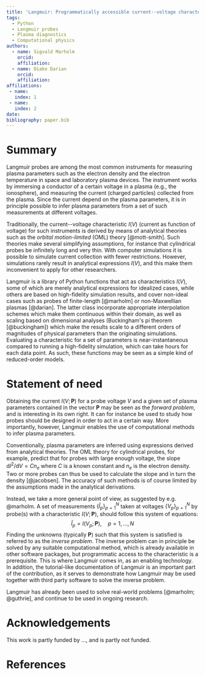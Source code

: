 ```yaml
---
title: 'Langmuir: Programmatically accessible current--voltage characteristics for ideal and non-ideal Langmuir probes'
tags:
  - Python
  - Langmuir probes
  - Plasma diagnostics
  - Computational physics
authors:
  - name: Sigvald Marholm
    orcid: 
    affiliation: 
  - name: Diako Darian
    orcid:
    affiliation: 
affiliations:
 - name: 
   index: 1
 - name: 
   index: 2
date: 
bibliography: paper.bib
---
```


# Summary

Langmuir probes are among the most common instruments for measuring plasma
parameters such as the electron density and the electron temperature in space
and laboratory plasma devices. The instrument works by immersing a
conductor of a certain voltage in a plasma (e.g., the ionosphere), and
measuring the current (charged particles) collected from the plasma. Since the
current depend on the plasma parameters, it is in principle possible to infer
plasma parameters from a set of such measurements at different voltages.

Traditionally, the current--voltage characteristic $I(V)$ (current as function
of voltage) for such instruments is derived by means of analytical theories
such as the *orbital motion-limited* (OML) theory [@mott-smith]. Such theories
make several simplifying assumptions, for instance that cylindrical probes be
infinitely long and very thin. With computer simulations it is possible to
simulate current collection with fewer restrictions. However, simulations
rarely result in analytical expressions $I(V)$, and this make them inconvenient
to apply for other researchers.

Langmuir is a library of Python functions that act as characteristics $I(V)$,
some of which are merely analytical expressions for idealized cases, while
others are based on high-fidelity simulation results, and cover non-ideal cases
such as probes of finite-length [@marholm] or non-Maxwellian plasmas [@darian].
The latter class incorporate appropriate interpolation schemes which make them
continuous within their domain, as well as scaling based on dimensional
analyses (Buckingham's pi theorem [@buckingham]) which make the results scale
to a different orders of magnitudes of physical parameters than the originating
simulations. Evaluating a characteristic for a set of parameters is
near-instantaneous compared to running a high-fidelity simulation, which can
take hours for each data point. As such, these functions may be seen as a
simple kind of reduced-order models.

# Statement of need

Obtaining the current $I(V; \mathbf P)$ for a probe voltage $V$ and a given set
of plasma parameters contained in the vector $\mathbf P$ may be seen as the
*forward problem*, and is interesting in its own right. It can for instance be
used to study how probes should be designed in order to act in a certain way.
More importantly, however, Langmuir enables the use of computational methods to
infer plasma parameters.

Conventionally, plasma parameters are inferred using expressions derived from
analytical theories. The OML theory for cylindrical probes, for example,
predict that for probes with large enough voltage, the slope
$\mathrm{d}I^2/\mathrm{d}V=Cn_e$ where $C$ is a known constant and $n_e$ is the
electron density. Two or more probes can thus be used to calculate the slope
and in turn the density [@jacobsen]. The accuracy of such methods is of course
limited by the assumptions made in the analytical derivations.

Instead, we take a more general point of view, as suggested by e.g. @marholm. A
set of measurements $\{\hat I_p\}_{p=1}^N$ taken at voltages $\{V_p\}_{p=1}^N$
by probe(s) with a characteristic $I(V; \mathbf P)$, should follow this system
of equations:
$$
    \hat I_p = I(V_p; \mathbf P),\quad p=1,...,N
$$
Finding the unknowns (typically $\mathbf P$) such that this system is satisfied
is referred to as the *inverse problem*. The inverse problem can in principle
be solved by any suitable computational method, which is already available in
other software packages, but programmatic access to the characteristic is a
prerequisite. This is where Langmuir comes in, as an enabling technology. In
addition, the tutorial-like documentation of Langmuir is an important part of
the contribution, as it serves to demonstrate how Langmuir may be used together
with third party software to solve the inverse problem.

Langmuir has already been used to solve real-world problems [@marholm;
@guthrie], and continue to be used in ongoing research.

# Acknowledgements

This work is partly funded by ..., and is partly not funded.

# References
